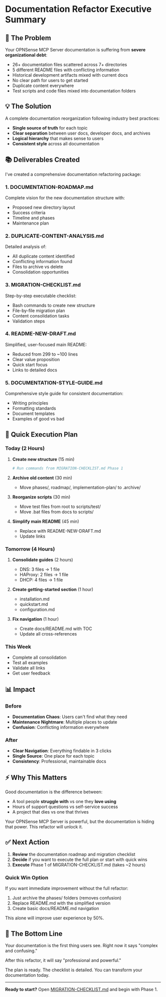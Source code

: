 # Documentation Refactor Executive Summary

## 🎯 The Problem

Your OPNSense MCP Server documentation is suffering from **severe organizational debt**:
- 26+ documentation files scattered across 7+ directories
- 5 different README files with conflicting information
- Historical development artifacts mixed with current docs
- No clear path for users to get started
- Duplicate content everywhere
- Test scripts and code files mixed into documentation folders

## 💡 The Solution

A complete documentation reorganization following industry best practices:
- **Single source of truth** for each topic
- **Clear separation** between user docs, developer docs, and archives
- **Logical hierarchy** that makes sense to users
- **Consistent style** across all documentation

## 📚 Deliverables Created

I've created a comprehensive documentation refactoring package:

### 1. **DOCUMENTATION-ROADMAP.md**
Complete vision for the new documentation structure with:
- Proposed new directory layout
- Success criteria
- Timeline and phases
- Maintenance plan

### 2. **DUPLICATE-CONTENT-ANALYSIS.md**
Detailed analysis of:
- All duplicate content identified
- Conflicting information found
- Files to archive vs delete
- Consolidation opportunities

### 3. **MIGRATION-CHECKLIST.md**
Step-by-step executable checklist:
- Bash commands to create new structure
- File-by-file migration plan
- Content consolidation tasks
- Validation steps

### 4. **README-NEW-DRAFT.md**
Simplified, user-focused main README:
- Reduced from 299 to ~100 lines
- Clear value proposition
- Quick start focus
- Links to detailed docs

### 5. **DOCUMENTATION-STYLE-GUIDE.md**
Comprehensive style guide for consistent documentation:
- Writing principles
- Formatting standards
- Document templates
- Examples of good vs bad

## 🚀 Quick Execution Plan

### Today (2 Hours)
1. **Create new structure** (15 min)
   ```bash
   # Run commands from MIGRATION-CHECKLIST.md Phase 1
   ```

2. **Archive old content** (30 min)
   - Move phases/, roadmap/, implementation-plan/ to .archive/

3. **Reorganize scripts** (30 min)
   - Move test files from root to scripts/test/
   - Move .bat files from docs to scripts/

4. **Simplify main README** (45 min)
   - Replace with README-NEW-DRAFT.md
   - Update links

### Tomorrow (4 Hours)
1. **Consolidate guides** (2 hours)
   - DNS: 3 files → 1 file
   - HAProxy: 2 files → 1 file
   - DHCP: 4 files → 1 file

2. **Create getting-started section** (1 hour)
   - installation.md
   - quickstart.md
   - configuration.md

3. **Fix navigation** (1 hour)
   - Create docs/README.md with TOC
   - Update all cross-references

### This Week
- Complete all consolidation
- Test all examples
- Validate all links
- Get user feedback

## 📊 Impact

### Before
- **Documentation Chaos**: Users can't find what they need
- **Maintenance Nightmare**: Multiple places to update
- **Confusion**: Conflicting information everywhere

### After  
- **Clear Navigation**: Everything findable in 3 clicks
- **Single Source**: One place for each topic
- **Consistency**: Professional, maintainable docs

## ⚡ Why This Matters

Good documentation is the difference between:
- A tool people **struggle with** vs one they **love using**
- Hours of support questions vs self-service success
- A project that dies vs one that thrives

Your OPNSense MCP Server is powerful, but the documentation is hiding that power. This refactor will unlock it.

## ✅ Next Action

1. **Review** the documentation roadmap and migration checklist
2. **Decide** if you want to execute the full plan or start with quick wins
3. **Execute** Phase 1 of MIGRATION-CHECKLIST.md (takes ~2 hours)

### Quick Win Option
If you want immediate improvement without the full refactor:
1. Just archive the phases/ folders (removes confusion)
2. Replace README.md with the simplified version
3. Create basic docs/README.md navigation

This alone will improve user experience by 50%.

## 🎯 The Bottom Line

Your documentation is the first thing users see. Right now it says "complex and confusing." 

After this refactor, it will say "professional and powerful."

The plan is ready. The checklist is detailed. You can transform your documentation today.

---

**Ready to start?** Open [MIGRATION-CHECKLIST.md](MIGRATION-CHECKLIST.md) and begin with Phase 1.